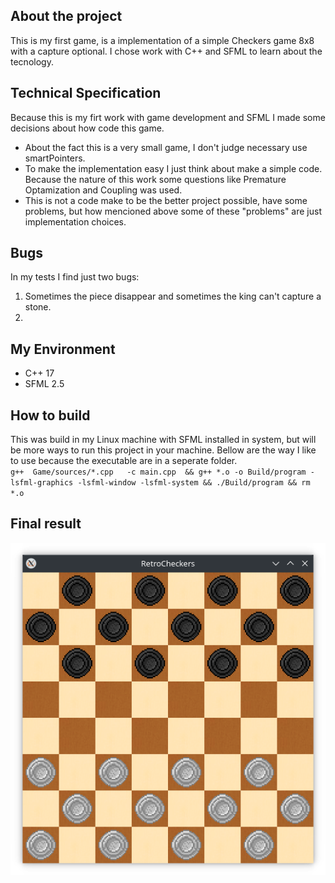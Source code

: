 <h2>About the project</h2>
This is my first game, is a implementation of a simple Checkers game 8x8 with a capture optional. I chose work with C++ and SFML to learn about the tecnology.

<h2>Technical Specification</h2>
Because this is my firt work with game development and SFML I made some decisions about how code this game.
<ul>
<li>
    About the fact this is a very small game, I don't judge necessary use smartPointers. 
</li>
<li>
    To make the implementation easy I just think about make a simple code. Because the nature of this work some questions like Premature Optamization and Coupling was used. 
</li>
<li>
    This is not a code make to be the better project possible, have some problems, but how mencioned above some of these "problems" are just implementation choices. 
</li>
</ul>
<h2>Bugs</h2>
In my tests I find just two bugs:

<ol>
<li>Sometimes the piece disappear and sometimes the king can't capture a stone.</li>
<li></li>
</ol>


<h2> My Environment </h2>
<ul>
<li> C++ 17
<li> SFML 2.5
</ul>

<h2>How to build</h2>
This was build in my Linux machine with SFML installed in system, but will be more ways to run this project in your machine. Bellow are the way I like to use because the executable are in a seperate folder.

<code>
g++  Game/sources/*.cpp   -c main.cpp  && g++ *.o -o Build/program -lsfml-graphics -lsfml-window -lsfml-system && ./Build/program && rm *.o
</code> 

<h2>Final result</h2>
<img src="ETC/retro.png">
